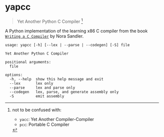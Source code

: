 # yapcc

> Yet Another Python C Compiler [^1]

A Python implementation of the learning x86 C compiler from the book [`Writing a C Compiler`](https://nostarch.com/writing-c-compiler) by Nora Sandler.

```
usage: yapcc [-h] [--lex | --parse | --codegen] [-S] file

Yet Another Python C Compiler

positional arguments:
  file

options:
  -h, --help  show this help message and exit
  --lex       lex only
  --parse     lex and parse only
  --codegen   lex, parse, and generate assembly only
  -S          emit assembly
```

[^1]: not to be confused with:

    - `yacc`: Yet Another Compiler-Compiler
    - `pcc`: Portable C Compiler
